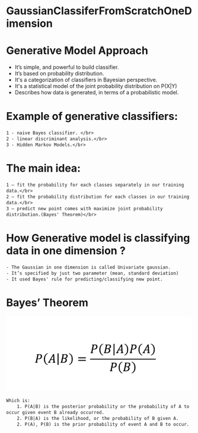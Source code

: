 # GaussianClassiferFromScratchOneDimension

# Generative Model Approach

  - It’s simple, and powerful to build classifier.
  - It’s based on probability distribution.
  - It's a categorization of classifiers in Bayesian perspective. 
  - It's a statistical model of the joint probability distribution on P(X|Y)
  - Describes how data is generated, in terms of a probabilistic model.

# Example of generative classifiers:

    1 - naive Bayes classifier. </br>
    2 - linear discriminant analysis.</br>
    3 - Hidden Markov Models.</br>
  
 # The main idea:

    1 – fit the probability for each classes separately in our training data.</br>
    2 – fit the probability distribution for each classes in our training data.</br>
    3 – predict new point comes with maximize joint probability distribution.(Bayes' Theorem)</br>
 # How Generative model is classifying data in one dimension ?
 	- The Gaussian in one dimension is called Univariate gaussian.
	- It’s specified by just two parameter (mean, standard deviation)
  	- It used Bayes' rule for predicting/classifying new point.

# Bayes’ Theorem
	
 <img src="Pic/bays.png" width="500" >
 
 	Which is:
		1. P(A|B) is the posterior probability or the probability of A to occur given event B already occurred.
		2. P(B|A) is the likelihood, or the probability of B given A.
		2. P(A), P(B) is the prior probability of event A and B to occur.
		
		
	
  
